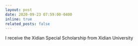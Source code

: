 ```yaml
---
layout: post
date: 2020-09-23 07:59:00-0400
inline: true
related_posts: false
---
```

I receive the Xidian Special Scholarship from Xidian University
